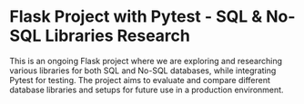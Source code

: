 # Flask Project with Pytest - SQL & No-SQL Libraries Research

This is an ongoing Flask project where we are exploring and researching various libraries for both SQL and No-SQL databases, while integrating Pytest for testing. The project aims to evaluate and compare different database libraries and setups for future use in a production environment.



